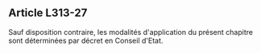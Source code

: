 ## Article L313-27

Sauf disposition contraire, les modalités d'application du présent chapitre sont déterminées par décret en
Conseil d'Etat.


